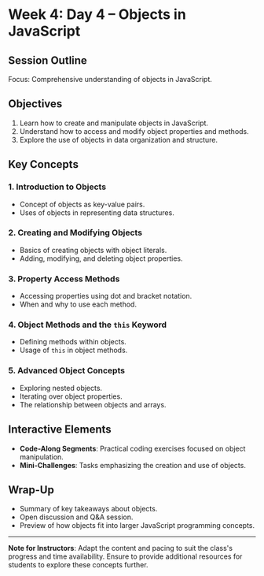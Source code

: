 # Week 4: Day 4 – Objects in JavaScript

## Session Outline

Focus: Comprehensive understanding of objects in JavaScript.

## Objectives

1. Learn how to create and manipulate objects in JavaScript.
2. Understand how to access and modify object properties and methods.
3. Explore the use of objects in data organization and structure.

## Key Concepts

### 1. Introduction to Objects

- Concept of objects as key-value pairs.
- Uses of objects in representing data structures.

### 2. Creating and Modifying Objects

- Basics of creating objects with object literals.
- Adding, modifying, and deleting object properties.

### 3. Property Access Methods

- Accessing properties using dot and bracket notation.
- When and why to use each method.

### 4. Object Methods and the `this` Keyword

- Defining methods within objects.
- Usage of `this` in object methods.

### 5. Advanced Object Concepts

- Exploring nested objects.
- Iterating over object properties.
- The relationship between objects and arrays.

## Interactive Elements

- **Code-Along Segments**: Practical coding exercises focused on object manipulation.
- **Mini-Challenges**: Tasks emphasizing the creation and use of objects.

## Wrap-Up

- Summary of key takeaways about objects.
- Open discussion and Q&A session.
- Preview of how objects fit into larger JavaScript programming concepts.

---

**Note for Instructors**: Adapt the content and pacing to suit the class's progress and time availability. Ensure to provide additional resources for students to explore these concepts further.
